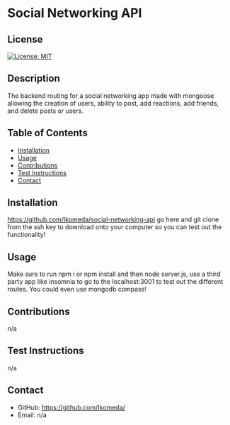 
  # Social Networking API
  <a name='license'></a>
  ## License
  [![License: MIT](https://img.shields.io/badge/license-MIT-yellow.svg)](http://www.mit.edu/~amini/LICENSE.md)
  ## Description
  The backend routing for a social networking app made with mongoose allowing the creation of users, ability to post, add reactions, add friends, and delete posts or users.
  ## Table of Contents
  * [Installation](#installation)
  * [Usage](#usage)
  * [Contributions](#contributions)
  * [Test Instructions](#test-instructions)
  * [Contact](#contact)
  ## Installation
  https://github.com/Ikomeda/social-networking-api go here and git clone from the ssh key to download onto your computer so you can test out the functionality!
  ## Usage
  Make sure to run npm i or npm install and then node server.js, use a third party app like insomnia to go to the localhost:3001 to test out the different routes. You could even use mongodb compass!
  ## Contributions
  n/a
  ## Test Instructions
  n/a
  ## Contact
  * GitHub: https://github.com/Ikomeda/
  * Email: n/a